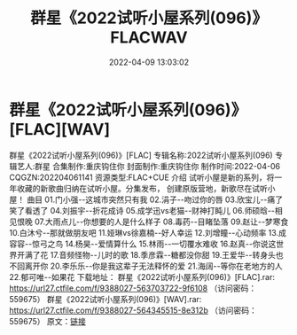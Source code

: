 ﻿---
title: 群星《2022试听小屋系列(096)》FLACWAV
date: 2022-04-09 13:03:02
categories: 新碟专辑、稀有等精品
tags: 国语流行
---
# 群星《2022试听小屋系列(096)》[FLAC][WAV]

群星《2022试听小屋系列(096)》[FLAC]
专辑名称:2022试听小屋系列(096)
专辑艺人:群星
合集制作:重庆钩住你
封面制作:重庆钩住你
制作时间:2022-04-06
CQGZN:202204061141
资源类型:FLAC+CUE
介绍
试听小屋是新的系列，将一年收藏的新歌曲归纳在试听小屋。分集发布，
创建原版营地，新歌尽在试听小屋！
曲目
01.门小强--这城市突然只有我
02.涓子--吻过你的唇
03.欣宝儿--痛了笑了看透了
04.刘振宇--折花成诗
05.成学迅vs老猫--财神打盹儿
06.师硕晗--相见恨晚
07.大雨点儿--你想要的人是什么样子
08.毒药--目睹坠落
09.赵让--梦寒食
10.白沐兮--那就做朋友吧
11.娅琳vs徐嘉楠--好人幸运
12.刘增瞳--心动频率
13.成容容--惊弓之鸟
14.杨昊--爱情算什么
15.林雨--一切覆水难收
16.赵真--你说这世界开满了花
17.音频怪物--儿时的歌
18.季彦霖--糖都没你甜
19.王爱华--转身头也不回离开你
20.李乐乐--你是我这辈子无法释怀的爱
21.海阔--等你在老地方的人
22.郁可唯--如果花
下载地址：
群星《2022试听小屋系列(096)》[FLAC].rar: https://url27.ctfile.com/f/9388027-563703722-9f6108
（访问密码：559675）
群星《2022试听小屋系列(096)》[WAV].rar: https://url27.ctfile.com/f/9388027-564345515-8e312b
（访问密码：559675）
原文：[链接](https://blog.sina.com.cn/s/blog_1647c7e7601030wl3.html)